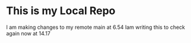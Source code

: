 # This is my Local Repo
I am making changes to my remote main at 6.54
Iam writing this to check again now at 14.17
